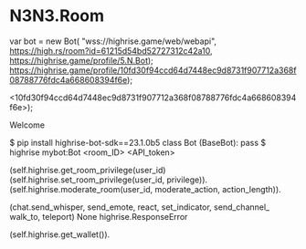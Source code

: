 # N3N3.Room
var bot = new Bot(
"wss://highrise.game/web/webapi",
<https://high.rs/room?id=61215d54bd52727312c42a10>,
<https://highrise.game/profile/5.N.Bot>);
<https://highrise.game/profile/10fd30f94ccd64d7448ec9d8731f907712a368f08788776fdc4a668608394f6e>);

<10fd30f94ccd64d7448ec9d8731f907712a368f08788776fdc4a668608394f6e>);


<Name> Welcome
  
  $ pip install highrise-bot-sdk==23.1.0b5
  class Bot (BaseBot):
  pass
  $ highrise mybot:Bot <room_ID> <API_token>
  
  (self.highrise.get_room_privilege(user_id)
  (self.highrise.set_room_privilege(user_id, privilege)).
  (self.highrise.moderate_room(user_id, moderate_action, action_length)).
  
  (chat.send_whisper, send_emote, react, set_indicator, send_channel_ walk_to, teleport)
  None
  highrise.ResponseError
  
  (self.highrise.get_wallet()).
  
  
  
